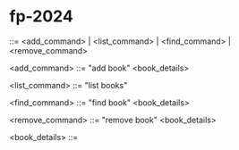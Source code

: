 # fp-2024
<command> ::= <add_command> | <list_command> | <find_command> | <remove_command>

<add_command> ::= "add book" <book_details>

<list_command> ::= "list books"

<find_command> ::= "find book" <book_details>

<remove_command> ::= "remove book" <book_details>


<book_details> ::= <title> "," <author> "," <year>

<title> ::= <string>

<author> ::= <string>

<year> ::= <number>

<string> ::= <letter> | <letter> <string>

<letter> ::= "a" | "b" | ... | "z" | "A" | "B" | ... | "Z"

<number> ::= "0" | "1" | ... | "9"